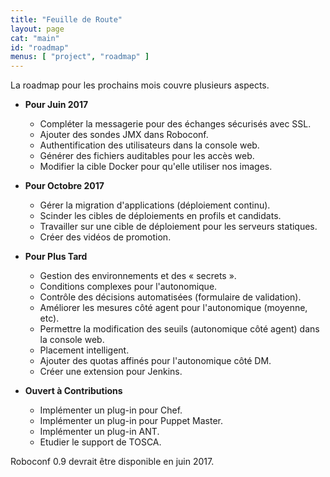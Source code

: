 ```yaml
---
title: "Feuille de Route"
layout: page
cat: "main"
id: "roadmap"
menus: [ "project", "roadmap" ]
---
```


La roadmap pour les prochains mois couvre plusieurs aspects.


* **Pour Juin 2017**

	* Compléter la messagerie pour des échanges sécurisés avec SSL. &nbsp; <span class="glyphicon glyphicon-ok"></span>
	* Ajouter des sondes JMX dans Roboconf.   &nbsp; <span class="glyphicon glyphicon-ok"></span>
	* Authentification des utilisateurs dans la console web.   &nbsp; <span class="glyphicon glyphicon-ok"></span>
	* Générer des fichiers auditables pour les accès web.   &nbsp; <span class="glyphicon glyphicon-ok"></span>
	* Modifier la cible Docker pour qu'elle utiliser nos images.   &nbsp; <span class="glyphicon glyphicon-ok"></span>


* **Pour Octobre 2017**

	* Gérer la migration d'applications (déploiement continu).
	* Scinder les cibles de déploiements en profils et candidats.
	* Travailler sur une cible de déploiement pour les serveurs statiques.
	* Créer des vidéos de promotion.


* **Pour Plus Tard**

	* Gestion des environnements et des « secrets ».
	* Conditions complexes pour l'autonomique.
	* Contrôle des décisions automatisées (formulaire de validation).
	* Améliorer les mesures côté agent pour l'autonomique (moyenne, etc).
	* Permettre la modification des seuils (autonomique côté agent) dans la console web.
	* Placement intelligent.
	* Ajouter des quotas affinés pour l'autonomique côté DM.
	* Créer une extension pour Jenkins.


* **Ouvert à Contributions**

	* Implémenter un plug-in pour Chef.
	* Implémenter un plug-in pour Puppet Master.
	* Implémenter un plug-in ANT.
	* Etudier le support de TOSCA.


Roboconf 0.9 devrait être disponible en juin 2017.
